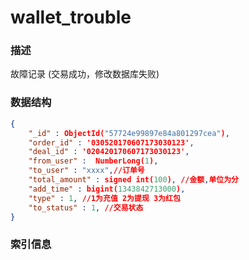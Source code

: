 # wallet_trouble

### 描述

故障记录 (交易成功，修改数据库失败)

### 数据结构

```json
{
    "_id" : ObjectId("57724e99897e84a801297cea"),
    "order_id" : '030520170607173030123',
    "deal_id" : '020420170607173030123',
    "from_user" :  NumberLong(1),
    "to_user" : "xxxx",//订单号
    "total_amount" : signed int(100), //金额,单位为分
    "add_time" : bigint(1343842713000),
    "type" : 1, //1为充值 2为提现 3为红包
    "to_status" : 1, //交易状态
}

```

### 索引信息

```json

```